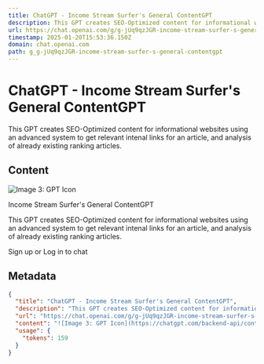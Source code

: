 ```yaml
---
title: ChatGPT - Income Stream Surfer's General ContentGPT
description: This GPT creates SEO-Optimized content for informational websites using an advanced system to get relevant intenal links for an article, and analysis of already existing ranking articles.
url: https://chat.openai.com/g/g-jUq9qzJGR-income-stream-surfer-s-general-contentgpt
timestamp: 2025-01-20T15:53:36.150Z
domain: chat.openai.com
path: g_g-jUq9qzJGR-income-stream-surfer-s-general-contentgpt
---
```


# ChatGPT - Income Stream Surfer's General ContentGPT


This GPT creates SEO-Optimized content for informational websites using an advanced system to get relevant intenal links for an article, and analysis of already existing ranking articles.


## Content

![Image 3: GPT Icon](https://chatgpt.com/backend-api/content?id=file-fBycY097X3aAqovVcYsYlOkT&gizmo_id=g-jUq9qzJGR&ts=482607&p=gpp&sig=e5e3eb5414af5c6d5643c65c2dcb9265493c49437b2c690aff08d15f9d933ad8&v=0)

Income Stream Surfer's General ContentGPT

This GPT creates SEO-Optimized content for informational websites using an advanced system to get relevant intenal links for an article, and analysis of already existing ranking articles.

Sign up or Log in to chat

## Metadata

```json
{
  "title": "ChatGPT - Income Stream Surfer's General ContentGPT",
  "description": "This GPT creates SEO-Optimized content for informational websites using an advanced system to get relevant intenal links for an article, and analysis of already existing ranking articles.",
  "url": "https://chat.openai.com/g/g-jUq9qzJGR-income-stream-surfer-s-general-contentgpt",
  "content": "![Image 3: GPT Icon](https://chatgpt.com/backend-api/content?id=file-fBycY097X3aAqovVcYsYlOkT&gizmo_id=g-jUq9qzJGR&ts=482607&p=gpp&sig=e5e3eb5414af5c6d5643c65c2dcb9265493c49437b2c690aff08d15f9d933ad8&v=0)\n\nIncome Stream Surfer's General ContentGPT\n\nThis GPT creates SEO-Optimized content for informational websites using an advanced system to get relevant intenal links for an article, and analysis of already existing ranking articles.\n\nSign up or Log in to chat",
  "usage": {
    "tokens": 159
  }
}
```
